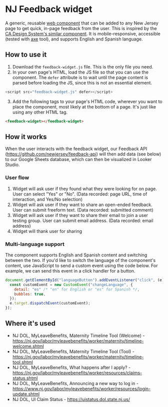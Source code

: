 # NJ Feedback widget

A generic, reusable [web component](https://developer.mozilla.org/en-US/docs/Web/Web_Components) that can be added to any New Jersey page to get quick, in-page feedback from the user. This is inspired by the [CA Design System's similar component](https://designsystem.webstandards.ca.gov/components/page-feedback/readme/). It is mobile-responsive, accessible (tested with [axe](https://www.deque.com/axe/) tool), and supports English and Spanish language.

## How to use it

1. Download the `feedback-widget.js` file. This is the only file you need.
2. In your own page's HTML, load the JS file so that you can use the component. The `defer` attribute is to wait until the page content is parsed before loading the JS, since this is not an essential element.

```javascript
<script src="feedback-widget.js" defer></script>
```

3. Add the following tags to your page's HTML code, wherever you want to place the component, most likely at the bottom of a page. It's just like using any other HTML tag.

```html
<feedback-widget></feedback-widget>
```

## How it works

When the user interacts with the feedback widget, our Feedback API (https://github.com/newjersey/feedback-api) will then add data (see below) to our Google Sheets database, which can then be visualized in Looker Studio.

### User flow

1. Widget will ask user if they found what they were looking for on page. User can select "Yes" or "No". (Data recorded: page URL, time of interaction, and Yes/No selection)
2. Widget will ask user if they want to share an open-ended feedback. User can submit freeform text. (Data recorded: submitted comment)
3. Widget will ask user if they want to share their email to join a user testing group. User can submit email address. (Data recorded: email address)
4. Widget will thank user for sharing

### Multi-language support

The component supports English and Spanish content and switching between the two. If you'd like to switch the language of the component's content, use JavaScript to send a custom event using the code below. For example, we can send this event in a click handler for a button.

```javascript
document.getElementById("languageButton").addEventListener("click", (e) => {
  const customEvent = new CustomEvent("changeLanguage", {
    detail: "es" /* "en" for English or "es" for Spanish */,
    bubbles: true,
  });
  e.target.dispatchEvent(customEvent);
});
```

## Where it's used

- NJ DOL, MyLeaveBenefits, Maternity Timeline Tool (Welcome) - https://nj.gov/labor/myleavebenefits/worker/maternity/timeline-welcome.shtml
- NJ DOL, MyLeaveBenefits, Maternity Timeline Tool (Tool) - https://nj.gov/labor/myleavebenefits/worker/maternity/timeline-tool.shtml
- NJ DOL, MyLeaveBenefits, What happens after I apply? - https://nj.gov/labor/myleavebenefits/worker/resources/claims-status.shtml
- NJ DOL, MyLeaveBenefits, Announcing a new way to log in - https://www.nj.gov/labor/myleavebenefits/worker/resources/login-update.shtml
- NJ DOL, UI Claim Status - https://uistatus.dol.state.nj.us/
